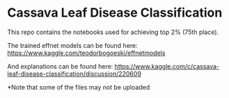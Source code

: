 # Cassava Leaf Disease Classification

This repo contains the notebooks used for achieving top 2% (75th place).

The trained effnet models can be found here: https://www.kaggle.com/teodorbogoeski/effnetmodels

And explanations can be found here: 
https://www.kaggle.com/c/cassava-leaf-disease-classification/discussion/220609

*Note that some of the files may not be uploaded
